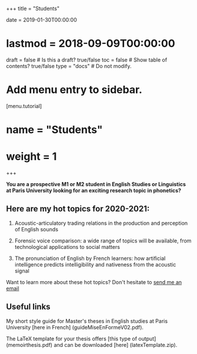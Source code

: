 +++
title = "Students"

date = 2019-01-30T00:00:00
# lastmod = 2018-09-09T00:00:00

draft = false  # Is this a draft? true/false
toc = false  # Show table of contents? true/false
type = "docs"  # Do not modify.

# Add menu entry to sidebar.
[menu.tutorial]
#  name = "Students"
#  weight = 1


+++
<!--{{% alert note %}}
This page is in French because it mainly targets people studying in France.
{{% /alert %}}-->

**You are a prospective M1 or M2 student in English Studies or Linguistics at Paris University looking for an exciting research topic in phonetics?**

## Here are my **hot topics** for 2020-2021:

1) Acoustic-articulatory trading relations in the production and perception of English sounds

2) Forensic voice comparison: a wide range of topics will be available, from technological applications to social matters

3) The pronunciation of English by French learners: how artificial intelligence predicts intelligibility and nativeness from the acoustic signal

Want to learn more about these hot topics? Don't hesitate to [send me an email](mailto:emmanuel.ferragne@u-paris.fr)

<!--Je propose des sujets de recherche en lien avec la voix et la phonétique, mettant en oeuvre des techniques instrumentales comme l'analyse acoustique, l'échographie de la langue, l'électro-glottographie, l'électro-encéphalographie, etc., et des techniques d'analyse de données avancées comme l'apprentissage profond.--> 

<!--Si cela vous intéresse, merci de me contacter dès le mois de juin pour l'année universitaire suivante.-->

## Useful links

My short style guide for Master's theses in English studies at Paris University [here in French] (guideMiseEnFormeV02.pdf).

The LaTeX template for your thesis offers [this type of output] (memoirthesis.pdf) and can be downloaded [here] (latexTemplate.zip).  

## <!--Divers-->

<!--Vue synoptique de mes encadrements par niveau et par discipline depuis que je suis en poste à Paris Diderot :
<svg width="848" height="520" xmlns="http://www.w3.org/2000/svg" version="1.1"><g transform="translate(0, 10)"><g class="links" fill="none" stroke-opacity="0.4"><path d="M5,216.11111111111103C424,216.11111111111103,424,122.44444444444446,843,122.44444444444446" style="stroke: rgb(191, 105, 105);" stroke-width="48.88888888888889"></path><path d="M5,387.2222222222221C424,387.2222222222221,424,402.22222222222223,843,402.22222222222223" style="stroke: rgb(191, 105, 105);" stroke-width="195.55555555555557"></path><path d="M5,245.44444444444434C424,245.44444444444434,424,161.7777777777778,843,161.7777777777778" style="stroke: rgb(191, 105, 105);" stroke-width="9.777777777777779"></path><path d="M5,279.6666666666666C424,279.6666666666666,424,226,843,226" style="stroke: rgb(191, 105, 105);" stroke-width="19.555555555555557"></path><path d="M5,181.8888888888888C424,181.8888888888888,424,48.888888888888836,843,48.888888888888836" style="stroke: rgb(191, 105, 105);" stroke-width="19.555555555555557"></path><path d="M5,264.99999999999994C424,264.99999999999994,424,201.33333333333334,843,201.33333333333334" style="stroke: rgb(191, 105, 105);" stroke-width="9.777777777777779"></path><path d="M5,255.22222222222211C424,255.22222222222211,424,181.55555555555557,843,181.55555555555557" style="stroke: rgb(191, 105, 105);" stroke-width="9.777777777777779"></path><path d="M5,137.66666666666674C424,137.66666666666674,424,280,843,280" style="stroke: rgb(148, 191, 105);" stroke-width="48.88888888888889"></path><path d="M5,103.44444444444451C424,103.44444444444451,424,88.22222222222223,843,88.22222222222223" style="stroke: rgb(148, 191, 105);" stroke-width="19.555555555555557"></path><path d="M5,88.77777777777786C424,88.77777777777786,424,34.22222222222217,843,34.22222222222217" style="stroke: rgb(148, 191, 105);" stroke-width="9.777777777777779"></path><path d="M5,49.444444444444485C424,49.444444444444485,424,24.44444444444439,843,24.44444444444439" style="stroke: rgb(105, 191, 191);" stroke-width="9.777777777777779"></path><path d="M5,59.22222222222227C424,59.22222222222227,424,73.55555555555557,843,73.55555555555557" style="stroke: rgb(105, 191, 191);" stroke-width="9.777777777777779"></path><path d="M5,69.00000000000004C424,69.00000000000004,424,250.66666666666666,843,250.66666666666666" style="stroke: rgb(105, 191, 191);" stroke-width="9.777777777777779"></path><path d="M5,24.777777777777835C424,24.777777777777835,424,9.777777777777722,843,9.777777777777722" style="stroke: rgb(148, 105, 191);" stroke-width="19.555555555555557"></path></g><g class="nodes" font-family="Arial, Helvetica" font-size="10"><g><rect x="843" y="196.44444444444446" height="9.777777777777771" width="5" fill="#000"></rect><text x="837" y="201.33333333333334" dy="0.35em" text-anchor="end">Audioprothèse</text></g><g><rect x="843" y="245.77777777777777" height="254.22222222222229" width="5" fill="#000"></rect><text x="837" y="372.8888888888889" dy="0.35em" text-anchor="end">Linguistique anglaise</text></g><g><rect x="843" y="176.66666666666669" height="9.777777777777771" width="5" fill="#000"></rect><text x="837" y="181.55555555555557" dy="0.35em" text-anchor="end">Linguistique informatique</text></g><g><rect x="843" y="156.8888888888889" height="9.777777777777771" width="5" fill="#000"></rect><text x="837" y="161.7777777777778" dy="0.35em" text-anchor="end">Linguistique/cinéma</text></g><g><rect x="843" y="216.22222222222223" height="19.555555555555543" width="5" fill="#000"></rect><text x="837" y="226" dy="0.35em" text-anchor="end">Orthophonie</text></g><g><rect x="843" y="68.66666666666669" height="78.22222222222223" width="5" fill="#000"></rect><text x="837" y="107.7777777777778" dy="0.35em" text-anchor="end">Sciences cognitives</text></g><g><rect x="843" y="-5.684341886080802e-14" height="58.66666666666674" width="5" fill="#000"></rect><text x="837" y="29.333333333333314" dy="0.35em" text-anchor="end">Sciences du langage</text></g><g><rect x="0" y="44.5555555555556" height="29.33333333333337" width="5" fill="#000"></rect><text x="11" y="59.222222222222285" dy="0.35em" text-anchor="start">doctorat</text></g><g><rect x="0" y="172.11111111111103" height="312.8888888888889" width="5" fill="#000"></rect><text x="11" y="328.5555555555555" dy="0.35em" text-anchor="start">M1</text></g><g><rect x="0" y="83.88888888888897" height="78.22222222222206" width="5" fill="#000"></rect><text x="11" y="123" dy="0.35em" text-anchor="start">M2</text></g><g><rect x="0" y="15.000000000000057" height="19.555555555555543" width="5" fill="#000"></rect><text x="11" y="24.77777777777783" dy="0.35em" text-anchor="start">post-doc</text></g></g></g></svg>-->